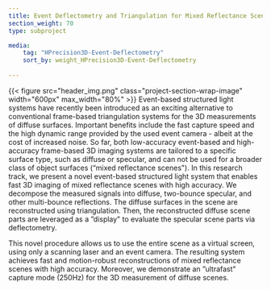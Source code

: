 ```yaml
---
title: Event Deflectometry and Triangulation for Mixed Reflectance Scenes
section_weight: 70
type: subproject

media:
    tag: "HPrecision3D-Event-Deflectometry"
    sort_by: weight_HPrecision3D-Event-Deflectometry
    
---
```

{{< figure src="header_img.png" class="project-section-wrap-image" width="600px" max_width="80%" >}}
Event-based structured light systems have recently been introduced as an exciting alternative to conventional frame-based triangulation systems for the 3D measurements of diffuse surfaces. Important benefits include the fast capture speed and the high dynamic range provided by the used event camera - albeit at the cost of increased noise. So far, both low-accuracy event-based and high-accuracy frame-based 3D imaging systems are tailored to a specific surface type, such as diffuse or specular, and can not be used for a broader class of object surfaces (“mixed reflectance scenes").  In this research track, we present a novel event-based structured light system that enables fast 3D imaging of mixed reflectance scenes with high accuracy. We decompose the measured signals into diffuse, two-bounce specular, and other multi-bounce reflections. The diffuse surfaces in the scene are reconstructed using triangulation. Then, the reconstructed diffuse scene parts are leveraged as a ”display" to evaluate the specular scene parts via deflectometry. 

This novel procedure allows us to use the entire scene as a virtual screen, using only a scanning laser and an event camera. The resulting system achieves fast and motion-robust reconstructions of mixed reflectance scenes with high accuracy. Moreover, we demonstrate an ”ultrafast" capture mode (250Hz) for the 3D measurement of diffuse scenes. 